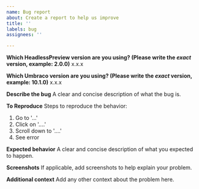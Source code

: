```yaml
---
name: Bug report
about: Create a report to help us improve
title: ''
labels: bug
assignees: ''

---
```


**Which HeadlessPreview version are you using? (Please write the *exact* version, example: 2.0.0)**
x.x.x

**Which Umbraco version are you using? (Please write the *exact* version, example: 10.1.0)**
x.x.x

**Describe the bug**
A clear and concise description of what the bug is.

**To Reproduce**
Steps to reproduce the behavior:
1. Go to '...'
2. Click on '....'
3. Scroll down to '....'
4. See error

**Expected behavior**
A clear and concise description of what you expected to happen.

**Screenshots**
If applicable, add screenshots to help explain your problem.

**Additional context**
Add any other context about the problem here.
